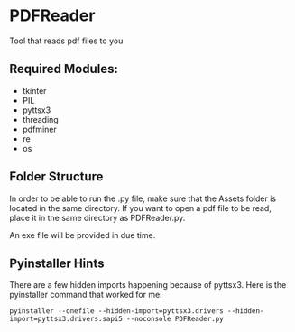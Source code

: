 # PDFReader
Tool that reads pdf files to you

## Required Modules:
- tkinter
- PIL
- pyttsx3
- threading
- pdfminer
- re
- os

## Folder Structure
In order to be able to run the .py file, make sure that the Assets folder is located in the same directory. If you want to open a pdf file to be read, place it in the same directory as PDFReader.py.

An exe file will be provided in due time.

## Pyinstaller Hints
There are a few hidden imports happening because of pyttsx3. Here is the pyinstaller command that worked for me:

`pyinstaller --onefile --hidden-import=pyttsx3.drivers --hidden-import=pyttsx3.drivers.sapi5 --noconsole PDFReader.py`
